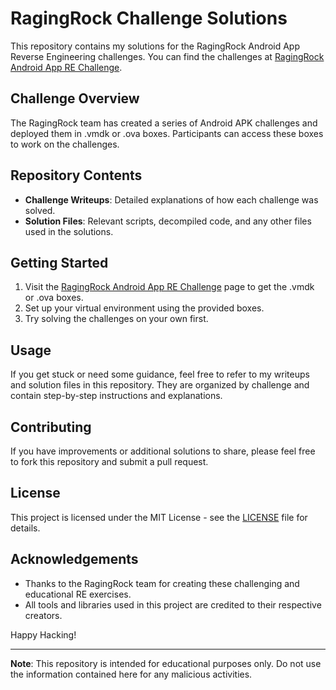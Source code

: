 # RagingRock Challenge Solutions

This repository contains my solutions for the RagingRock Android App Reverse Engineering challenges. You can find the challenges at [RagingRock Android App RE Challenge](https://www.ragingrock.com/AndroidAppRE/).

## Challenge Overview

The RagingRock team has created a series of Android APK challenges and deployed them in .vmdk or .ova boxes. Participants can access these boxes to work on the challenges. 

## Repository Contents

- **Challenge Writeups**: Detailed explanations of how each challenge was solved.
- **Solution Files**: Relevant scripts, decompiled code, and any other files used in the solutions.

## Getting Started

1. Visit the [RagingRock Android App RE Challenge](https://www.ragingrock.com/AndroidAppRE/) page to get the .vmdk or .ova boxes.
2. Set up your virtual environment using the provided boxes.
3. Try solving the challenges on your own first.

## Usage

If you get stuck or need some guidance, feel free to refer to my writeups and solution files in this repository. They are organized by challenge and contain step-by-step instructions and explanations.

## Contributing

If you have improvements or additional solutions to share, please feel free to fork this repository and submit a pull request.

## License

This project is licensed under the MIT License - see the [LICENSE](LICENSE) file for details.

## Acknowledgements

- Thanks to the RagingRock team for creating these challenging and educational RE exercises.
- All tools and libraries used in this project are credited to their respective creators.

Happy Hacking!

---

**Note**: This repository is intended for educational purposes only. Do not use the information contained here for any malicious activities.